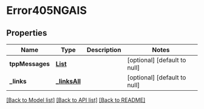 # Error405NGAIS
## Properties

Name | Type | Description | Notes
------------ | ------------- | ------------- | -------------
**tppMessages** | [**List**](tppMessage405_AIS.md) |  | [optional] [default to null]
**\_links** | [**_linksAll**](_linksAll.md) |  | [optional] [default to null]

[[Back to Model list]](../README.md#documentation-for-models) [[Back to API list]](../README.md#documentation-for-api-endpoints) [[Back to README]](../README.md)


